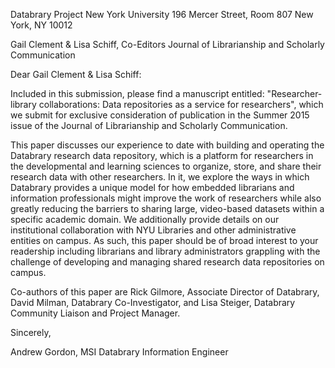 Databrary Project
New York University
196 Mercer Street, Room 807
New York, NY 10012

Gail Clement & Lisa Schiff, Co-Editors
Journal of Librarianship and Scholarly Communication


Dear Gail Clement & Lisa Schiff:

Included in this submission, please find a manuscript entitled: "Researcher-library collaborations: Data repositories as a service for researchers", which we submit for exclusive consideration of publication in the Summer 2015 issue of the Journal of Librarianship and Scholarly Communication.

This paper discusses our experience to date with building and operating the Databrary research data repository, which is a platform for researchers in the developmental and learning sciences to organize, store, and share their research data with other researchers. In it, we explore the ways in which Databrary provides a unique model for how embedded librarians and information professionals might improve the work of researchers while also greatly reducing the barriers to sharing large, video-based datasets within a specific academic domain. We additionally provide details on our institutional collaboration with NYU Libraries and other administrative entities on campus. As such, this paper should be of broad interest to your readership including librarians and library administrators grappling with the challenge of developing and managing shared research data repositories on campus. 

Co-authors of this paper are Rick Gilmore, Associate Director of Databrary, David Milman, Databrary Co-Investigator, and Lisa Steiger, Databrary Community Liaison and Project Manager. 


Sincerely, 


Andrew Gordon, MSI
Databrary Information Engineer
